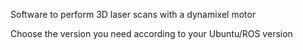 Software to perform 3D laser scans with a dynamixel motor 

Choose the version you need according to your Ubuntu/ROS version


